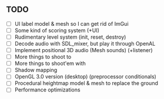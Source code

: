 ## TODO

* [ ] UI label model & mesh so I can get rid of ImGui
* [ ] Some kind of scoring system (+UI)
* [ ] Rudimentary level system (init, reset, destroy)
* [ ] Decode audio with SDL_mixer, but play it through OpenAL
* [ ] Implement positional 3D audio (Mesh sounds) (+listener)
* [ ] More things to shoot to
* [ ] More things to shoot'em with
* [ ] Shadow mapping
* [ ] OpenGL 3.0 version (desktop) (preprocessor conditionals)
* [ ] Procedural heightmap model & mesh to replace the ground
* [ ] Performance optimizations
